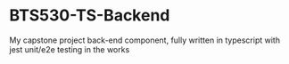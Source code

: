 # BTS530-TS-Backend
My capstone project back-end component, fully written in typescript with jest unit/e2e testing in the works
